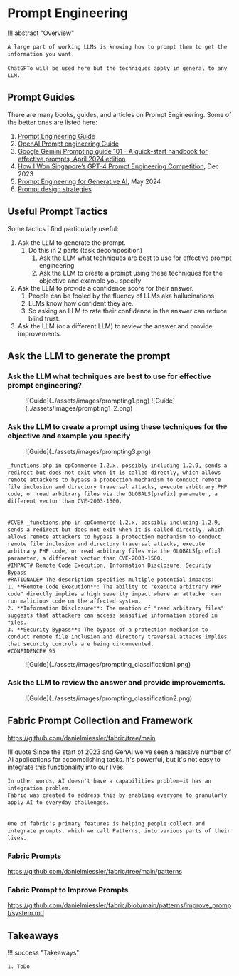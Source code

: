 # Prompt Engineering

!!! abstract "Overview"

    A large part of working LLMs is knowing how to prompt them to get the information you want.

    ChatGPTo will be used here but the techniques apply in general to any LLM.

## Prompt Guides
There are many books, guides, and articles on Prompt Engineering. Some of the better ones are listed here:

1. [Prompt Engineering Guide](https://www.promptingguide.ai/) 
1. [OpenAI Prompt engineering Guide](https://platform.openai.com/docs/guides/prompt-engineering) 
1. [Google Gemini Prompting guide 101 - A quick-start handbook for effective prompts, April 2024 edition](https://services.google.com/fh/files/misc/gemini-for-google-workspace-prompting-guide-101.pdf)
1. [How I Won Singapore’s GPT-4 Prompt Engineering Competition](https://towardsdatascience.com/how-i-won-singapores-gpt-4-prompt-engineering-competition-34c195a93d41), Dec 2023
2. [Prompt Engineering for Generative AI](https://www.oreilly.com/library/view/prompt-engineering-for/9781098153427/), May 2024
3. [Prompt design strategies](https://ai.google.dev/gemini-api/docs/prompting-strategies) 




## Useful Prompt Tactics

Some tactics I find particularly useful:

1. Ask the LLM to generate the prompt.
      1. Do this in 2 parts (task decomposition)
         1. Ask the LLM what techniques are best to use for effective prompt engineering
         2. Ask the LLM to create a prompt using these techniques for the objective and example you specify
3. Ask the LLM to provide a confidence score for their answer. 
      1. People can be fooled by the fluency of LLMs aka hallucinations 
      2. LLMs know how confident they are.
      3. So asking an LLM to rate their confidence in the answer can reduce blind trust.
4. Ask the LLM (or a different LLM) to review the answer and provide improvements.


## Ask the LLM to generate the prompt

### Ask the LLM what techniques are best to use for effective prompt engineering?


<figure markdown>
![Guide](../assets/images/prompting1.png)
![Guide](../assets/images/prompting1_2.png)
</figure>


### Ask the LLM to create a prompt using these techniques for the objective and example you specify

<figure markdown>
![Guide](../assets/images/prompting3.png)
</figure>




````
_functions.php in cpCommerce 1.2.x, possibly including 1.2.9, sends a redirect but does not exit when it is called directly, which allows remote attackers to bypass a protection mechanism to conduct remote file inclusion and directory traversal attacks, execute arbitrary PHP code, or read arbitrary files via the GLOBALS[prefix] parameter, a different vector than CVE-2003-1500.


#CVE# _functions.php in cpCommerce 1.2.x, possibly including 1.2.9, sends a redirect but does not exit when it is called directly, which allows remote attackers to bypass a protection mechanism to conduct remote file inclusion and directory traversal attacks, execute arbitrary PHP code, or read arbitrary files via the GLOBALS[prefix] parameter, a different vector than CVE-2003-1500.
#IMPACT# Remote Code Execution, Information Disclosure, Security Bypass
#RATIONALE# The description specifies multiple potential impacts:
1. **Remote Code Execution**: The ability to "execute arbitrary PHP code" directly implies a high severity impact where an attacker can run malicious code on the affected system.
2. **Information Disclosure**: The mention of "read arbitrary files" suggests that attackers can access sensitive information stored in files.
3. **Security Bypass**: The bypass of a protection mechanism to conduct remote file inclusion and directory traversal attacks implies that security controls are being circumvented.
#CONFIDENCE# 95
````



<figure markdown>
![Guide](../assets/images/prompting_classification1.png)
</figure>

### Ask the LLM to review the answer and provide improvements.
<figure markdown>
![Guide](../assets/images/prompting_classification2.png)
</figure>


## Fabric Prompt Collection and Framework

https://github.com/danielmiessler/fabric/tree/main 

!!! quote
    Since the start of 2023 and GenAI we've seen a massive number of AI applications for accomplishing tasks. It's powerful, but it's not easy to integrate this functionality into our lives.

    In other words, AI doesn't have a capabilities problem—it has an integration problem.
    Fabric was created to address this by enabling everyone to granularly apply AI to everyday challenges.


    One of fabric's primary features is helping people collect and integrate prompts, which we call Patterns, into various parts of their lives.


### Fabric Prompts 
https://github.com/danielmiessler/fabric/tree/main/patterns


### Fabric Prompt to Improve Prompts 
https://github.com/danielmiessler/fabric/blob/main/patterns/improve_prompt/system.md




## Takeaways
  
!!! success "Takeaways" 

    1. ToDo
  

